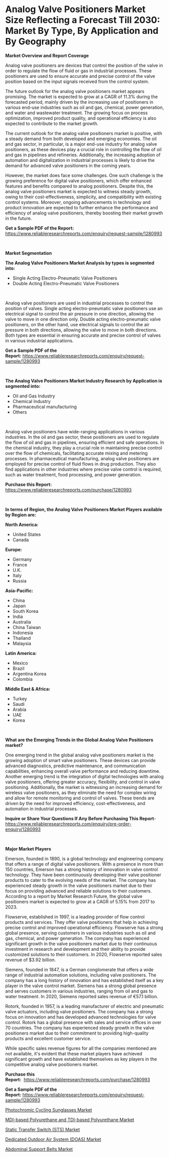 <p><h1>Analog Valve Positioners Market Size Reflecting a Forecast Till 2030: Market By Type, By Application and By Geography</h1></p><p><strong>Market Overview and Report Coverage</strong></p>
<p><p>Analog valve positioners are devices that control the position of the valve in order to regulate the flow of fluid or gas in industrial processes. These positioners are used to ensure accurate and precise control of the valve position based on the input signals received from the control system.</p><p>The future outlook for the analog valve positioners market appears promising. The market is expected to grow at a CAGR of 11.3% during the forecasted period, mainly driven by the increasing use of positioners in various end-use industries such as oil and gas, chemical, power generation, and water and wastewater treatment. The growing focus on process optimization, improved product quality, and operational efficiency is also expected to contribute to the market growth.</p><p>The current outlook for the analog valve positioners market is positive, with a steady demand from both developed and emerging economies. The oil and gas sector, in particular, is a major end-use industry for analog valve positioners, as these devices play a crucial role in controlling the flow of oil and gas in pipelines and refineries. Additionally, the increasing adoption of automation and digitalization in industrial processes is likely to drive the demand for advanced valve positioners in the coming years.</p><p>However, the market does face some challenges. One such challenge is the growing preference for digital valve positioners, which offer enhanced features and benefits compared to analog positioners. Despite this, the analog valve positioners market is expected to witness steady growth, owing to their cost-effectiveness, simplicity, and compatibility with existing control systems. Moreover, ongoing advancements in technology and product innovation are expected to further enhance the performance and efficiency of analog valve positioners, thereby boosting their market growth in the future.</p></p>
<p><strong>Get a Sample PDF of the Report:</strong> <a href="https://www.reliableresearchreports.com/enquiry/request-sample/1280993">https://www.reliableresearchreports.com/enquiry/request-sample/1280993</a></p>
<p>&nbsp;</p>
<p><strong>Market Segmentation</strong></p>
<p><strong>The Analog Valve Positioners Market Analysis by types is segmented into:</strong></p>
<p><ul><li>Single Acting Electro-Pneumatic Valve Positioners</li><li>Double Acting Electro-Pneumatic Valve Positioners</li></ul></p>
<p>&nbsp;</p>
<p><p>Analog valve positioners are used in industrial processes to control the position of valves. Single acting electro-pneumatic valve positioners use an electrical signal to control the air pressure in one direction, allowing the valve to move in one direction only. Double acting electro-pneumatic valve positioners, on the other hand, use electrical signals to control the air pressure in both directions, allowing the valve to move in both directions. Both types are essential in ensuring accurate and precise control of valves in various industrial applications.</p></p>
<p><strong>Get a Sample PDF of the Report:</strong>&nbsp;<a href="https://www.reliableresearchreports.com/enquiry/request-sample/1280993">https://www.reliableresearchreports.com/enquiry/request-sample/1280993</a></p>
<p>&nbsp;</p>
<p><strong>The Analog Valve Positioners Market Industry Research by Application is segmented into:</strong></p>
<p><ul><li>Oil and Gas Industry</li><li>Chemical Industry</li><li>Pharmaceutical manufacturing</li><li>Others</li></ul></p>
<p>&nbsp;</p>
<p><p>Analog valve positioners have wide-ranging applications in various industries. In the oil and gas sector, these positioners are used to regulate the flow of oil and gas in pipelines, ensuring efficient and safe operations. In the chemical industry, they play a crucial role in maintaining precise control over the flow of chemicals, facilitating accurate mixing and metering processes. In pharmaceutical manufacturing, analog valve positioners are employed for precise control of fluid flows in drug production. They also find applications in other industries where precise valve control is required, such as water treatment, food processing, and power generation.</p></p>
<p><strong>Purchase this Report:</strong>&nbsp; <a href="https://www.reliableresearchreports.com/purchase/1280993">https://www.reliableresearchreports.com/purchase/1280993</a></p>
<p>&nbsp;</p>
<p><strong>In terms of Region, the Analog Valve Positioners Market Players available by Region are:</strong></p>
<p>
    <p> <strong> North America: </strong>
        <ul>
            <li>United States</li>
            <li>Canada</li>
        </ul>
        </p> 
    <p> <strong> Europe: </strong>
        <ul>
            <li>Germany</li>
            <li>France</li>
            <li>U.K.</li>
            <li>Italy</li>
            <li>Russia</li>
        </ul>
        </p> 
    <p> <strong> Asia-Pacific: </strong>
        <ul>
            <li>China</li>
            <li>Japan</li>
            <li>South Korea</li>
            <li>India</li>
            <li>Australia</li>
            <li>China Taiwan</li>
            <li>Indonesia</li>
            <li>Thailand</li>
            <li>Malaysia</li>
        </ul>
        </p> 
    <p> <strong> Latin America: </strong>
        <ul>
            <li>Mexico</li>
            <li>Brazil</li>
            <li>Argentina Korea</li>
            <li>Colombia</li>
        </ul>
        </p> 
    <p> <strong> Middle East & Africa: </strong>
        <ul>
            <li>Turkey</li>
            <li>Saudi</li>
            <li>Arabia</li>
            <li>UAE</li>
            <li>Korea</li>
        </ul>
    </p>
    </p>
<p>&nbsp;</p>
<p><strong>What are the Emerging Trends in the Global Analog Valve Positioners market?</strong></p>
<p><p>One emerging trend in the global analog valve positioners market is the growing adoption of smart valve positioners. These devices can provide advanced diagnostics, predictive maintenance, and communication capabilities, enhancing overall valve performance and reducing downtime. Another emerging trend is the integration of digital technologies with analog valve positioners, offering greater accuracy, flexibility, and control in valve positioning. Additionally, the market is witnessing an increasing demand for wireless valve positioners, as they eliminate the need for complex wiring and allow for remote monitoring and control of valves. These trends are driven by the need for improved efficiency, cost-effectiveness, and automation in industrial processes.</p></p>
<p><strong>Inquire or Share Your Questions If Any Before Purchasing This Report</strong>- <a href="https://www.reliableresearchreports.com/enquiry/pre-order-enquiry/1280993">https://www.reliableresearchreports.com/enquiry/pre-order-enquiry/1280993</a></p>
<p>&nbsp;</p>
<p><strong>Major Market Players</strong></p>
<p><p>Emerson, founded in 1890, is a global technology and engineering company that offers a range of digital valve positioners. With a presence in more than 150 countries, Emerson has a strong history of innovation in valve control technology. They have been continuously developing their valve positioner products to cater to the evolving needs of the market. The company has experienced steady growth in the valve positioners market due to their focus on providing advanced and reliable solutions to their customers. According to a report by Market Research Future, the global valve positioners market is expected to grow at a CAGR of 5.15% from 2017 to 2023.</p><p>Flowserve, established in 1997, is a leading provider of flow control products and services. They offer valve positioners that help in achieving precise control and improved operational efficiency. Flowserve has a strong global presence, serving customers in various industries such as oil and gas, chemical, and power generation. The company has experienced significant growth in the valve positioners market due to their continuous investment in research and development and their ability to provide customized solutions to their customers. In 2020, Flowserve reported sales revenue of $3.92 billion.</p><p>Siemens, founded in 1847, is a German conglomerate that offers a wide range of industrial automation solutions, including valve positioners. The company has a long history of innovation and has established itself as a key player in the valve control market. Siemens has a strong global presence and serves customers in various industries, ranging from oil and gas to water treatment. In 2020, Siemens reported sales revenue of €57.1 billion.</p><p>Rotork, founded in 1957, is a leading manufacturer of electric and pneumatic valve actuators, including valve positioners. The company has a strong focus on innovation and has developed advanced technologies for valve control. Rotork has a global presence with sales and service offices in over 70 countries. The company has experienced steady growth in the valve positioners market due to their commitment to providing high-quality products and excellent customer service.</p><p>While specific sales revenue figures for all the companies mentioned are not available, it's evident that these market players have achieved significant growth and have established themselves as key players in the competitive analog valve positioners market.</p></p>
<p><strong>Purchase this Report:</strong>&nbsp;&nbsp;<a href="https://www.reliableresearchreports.com/purchase/1280993">https://www.reliableresearchreports.com/purchase/1280993</a></p>
<p></p>
<p><strong>Get a Sample PDF of the Report:</strong>&nbsp;<a href="https://www.reliableresearchreports.com/enquiry/request-sample/1280993">https://www.reliableresearchreports.com/enquiry/request-sample/1280993</a></p>
<p><p><a href="https://medium.com/@elisamohr1910/photochromic-cycling-sunglasses-market-size-growth-forecast-2023-2030-e7fdef54aa36">Photochromic Cycling Sunglasses Market</a></p><p><a href="https://github.com/gulaimolin/Market-Research-Report-List-1/blob/main/mdi-based-polyurethane-and-tdi-based-polyurethane-market.md">MDI-based Polyurethane and TDI-based Polyurethane Market</a></p><p><a href="https://www.linkedin.com/pulse/static-transfer-switch-sts-market-research-report-provides-xhk0f/">Static Transfer Switch (STS) Market</a></p><p><a href="https://www.linkedin.com/pulse/dedicated-outdoor-air-system-doas-market-challenges-opportunities-ayinf/">Dedicated Outdoor Air System (DOAS) Market</a></p><p><a href="https://medium.com/@henrykihn/abdominal-support-belts-market-size-cagr-trends-2024-2030-f2e670e5b877">Abdominal Support Belts Market</a></p></p>